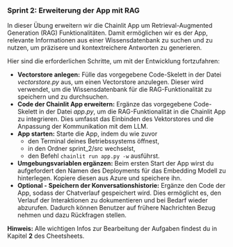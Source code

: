 ### Sprint 2: Erweiterung der App mit RAG
In dieser Übung erweitern wir die Chainlit App um Retrieval-Augmented Generation (RAG) Funktionalitäten. Damit ermöglichen wir es der App, relevante Informationen aus einer Wissensdatenbank zu suchen und zu nutzen, um präzisere und kontextreichere Antworten zu generieren.

Hier sind die erforderlichen Schritte, um mit der Entwicklung fortzufahren:

- **Vectorstore anlegen:** Fülle das vorgegebene Code-Skelett in der Datei _vectorstore.py_ aus, um einen Vectorstore anzulegen. Dieser wird verwendet, um die Wissensdatenbank für die RAG-Funktionalität zu speichern und zu durchsuchen.
- **Code der Chainlit App erweitern:** Ergänze das vorgegebene Code-Skelett in der Datei _app.py_, um die RAG-Funktionalität in die Chainlit App zu integrieren. Dies umfasst das Einbinden des Vektorstores und die Anpassung der Kommunikation mit dem LLM.
- **App starten:** Starte die App, indem du wie zuvor
  - den Terminal deines Betriebssystems öffnest, 
  - in den Ordner sprint_2/src wechselst,
  - den Befehl ```chainlit run app.py -w``` ausführst.
- **Umgebungsvariablen ergänzen:** Beim ersten Start der App wirst du aufgefordert den Namen des Deployments für das Embedding Modell zu hinterlegen. Kopiere diesen aus Azure und speichere ihn.
- **Optional - Speichern der Konversationshistorie:** Ergänze den Code der App, sodass der Chatverlauf gespeichert wird. Dies ermöglicht es, den Verlauf der Interaktionen zu dokumentieren und bei Bedarf wieder abzurufen. Dadurch können Benutzer auf frühere Nachrichten Bezug nehmen und dazu Rückfragen stellen.

**Hinweis:** Alle wichtigen Infos zur Bearbeitung der Aufgaben findest du in Kapitel **2** des Cheetsheets.